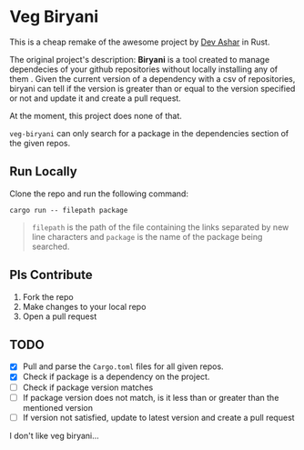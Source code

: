# Veg Biryani

This is a cheap remake of the awesome project by [Dev Ashar](https://github.com/devashar13/biryani-cli) in Rust.

The original project's description: 
**Biryani** is a tool created to manage dependecies of your github repositories without locally installing any of them . Given the current version of a dependency with a csv of repositories, biryani can tell if the version is greater than or equal to the version specified or not and update it and create a pull request.

At the moment, this project does none of that.

`veg-biryani` can only search for a package in the dependencies section of the given repos.

## Run Locally

Clone the repo and run the following command:
```
cargo run -- filepath package
```
> `filepath` is the path of the file containing the links separated by new line characters and `package` is the name of the package being searched.

## Pls Contribute

1. Fork the repo
2. Make changes to your local repo
3. Open a pull request

## TODO
- [x] Pull and parse the `Cargo.toml` files for all given repos.
- [x] Check if package is a dependency on the project.
- [ ] Check if package version matches
- [ ] If package version does not match, is it less than or greater than the mentioned version
- [ ] If version not satisfied, update to latest version and create a pull request

I don't like veg biryani...
